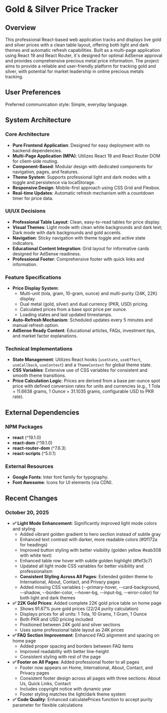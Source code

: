 # Gold & Silver Price Tracker

## Overview

This professional React-based web application tracks and displays live gold and silver prices with a clean table layout, offering both light and dark themes and automatic refresh capabilities. Built as a multi-page application using React 19 and React Router, it's designed for optimal AdSense approval and provides comprehensive precious metal price information. The project aims to provide a reliable and user-friendly platform for tracking gold and silver, with potential for market leadership in online precious metals tracking.

## User Preferences

Preferred communication style: Simple, everyday language.

## System Architecture

### Core Architecture
-   **Pure Frontend Application**: Designed for easy deployment with no backend dependencies.
-   **Multi-Page Application (MPA)**: Utilizes React 19 and React Router DOM for client-side routing.
-   **Component-Based**: Modular design with dedicated components for navigation, pages, and features.
-   **Theme System**: Supports professional light and dark modes with a toggle and persistence via localStorage.
-   **Responsive Design**: Mobile-first approach using CSS Grid and Flexbox.
-   **Real-time Updates**: Automatic refresh mechanism with a countdown timer for price data.

### UI/UX Decisions
-   **Professional Table Layout**: Clean, easy-to-read tables for price display.
-   **Visual Themes**: Light mode with clean white backgrounds and dark text; Dark mode with dark backgrounds and gold accents.
-   **Navigation**: Sticky navigation with theme toggle and active state indicators.
-   **Educational Content Integration**: Grid layout for informative cards designed for AdSense readiness.
-   **Professional Footer**: Comprehensive footer with quick links and information.

### Feature Specifications
-   **Price Display System**:
    -   Multi-unit (tola, gram, 10-gram, ounce) and multi-purity (24K, 22K) display.
    -   Dual metal (gold, silver) and dual currency (PKR, USD) pricing.
    -   Calculated prices from a base spot price per ounce.
    -   Loading states and last updated timestamps.
-   **Auto-Refresh Mechanism**: Scheduled updates every 5 minutes and manual refresh option.
-   **AdSense Ready Content**: Educational articles, FAQs, investment tips, and market factor explanations.

### Technical Implementations
-   **State Management**: Utilizes React hooks (`useState`, `useEffect`, `useCallback`, `useContext`) and a `ThemeContext` for global theme state.
-   **CSS Variables**: Extensive use of CSS variables for consistent and smooth theme transitions.
-   **Price Calculation Logic**: Prices are derived from a base per-ounce spot price with defined conversion rates for units and currencies (e.g., 1 Tola = 11.6638 grams, 1 Ounce = 31.1035 grams, configurable USD to PKR rate).

## External Dependencies

### NPM Packages
-   **react** (^19.1.0)
-   **react-dom** (^19.1.0)
-   **react-router-dom** (^7.6.3)
-   **react-scripts** (^5.0.1)

### External Resources
-   **Google Fonts**: Inter font family for typography.
-   **Font Awesome**: Icons for UI elements (via CDN).
## Recent Changes

### October 20, 2025
- **✅ Light Mode Enhancement**: Significantly improved light mode colors and styling
  - Added vibrant golden gradient to hero section instead of subtle gray
  - Enhanced text contrast with darker, more readable colors (#0f172a for headings)
  - Improved button styling with better visibility (golden yellow #eab308 with white text)
  - Enhanced table row hover with subtle golden highlight (#fef3c7)
  - Updated all light mode CSS variables for better visibility and professionalism
  - **Consistent Styling Across All Pages**: Extended golden theme to International, About, Contact, and Privacy pages
  - Added missing CSS variables (--primary-hover, --card-background, --shadow, --border-color, --hover-bg, --input-bg, --error-color) for both light and dark themes
- **✅ 22K Gold Prices**: Added complete 22K gold price table on home page
  - Shows 91.67% pure gold prices (22/24 purity calculation)
  - Displays prices for all units: 1 Tola, 10 Grams, 1 Gram, 1 Ounce
  - Both PKR and USD pricing included
  - Positioned between 24K gold and silver sections
  - Uses same professional table layout as 24K prices
- **✅ FAQ Section Improvement**: Enhanced FAQ alignment and spacing on home page
  - Added proper spacing and borders between FAQ items
  - Improved readability with better line-height
  - Consistent styling with rest of the page
- **✅ Footer on All Pages**: Added professional footer to all pages
  - Footer now appears on Home, International, About, Contact, and Privacy pages
  - Consistent footer design across all pages with three sections: About Us, Quick Links, Contact
  - Includes copyright notice with dynamic year
  - Footer styling matches the light/dark theme system
- **✅ Code Quality**: Enhanced calculatePrices function to accept purity parameter for flexible calculations

